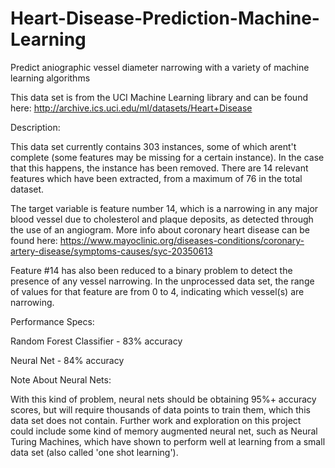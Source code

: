 # Heart-Disease-Prediction-Machine-Learning
Predict aniographic vessel diameter narrowing with a variety of machine learning algorithms  

This data set is from the UCI Machine Learning library and can be found here: http://archive.ics.uci.edu/ml/datasets/Heart+Disease 

Description: 

This data set currently contains 303 instances, some of which arent't complete (some features may be missing for a certain instance). In the case that this happens, the instance has been removed. There are 14 relevant features which have been extracted, from a maximum of 76 in the total dataset. 

The target variable is feature number 14, which is a narrowing in any major blood vessel due to cholesterol and plaque deposits, as detected through the use of an angiogram. More info about coronary heart disease can be found here: https://www.mayoclinic.org/diseases-conditions/coronary-artery-disease/symptoms-causes/syc-20350613

Feature #14 has also been reduced to a binary problem to detect the presence of any vessel narrowing. In the unprocessed data set, the range of values for that feature are from 0 to 4, indicating which vessel(s) are narrowing. 

Performance Specs: 

Random Forest Classifier - 83% accuracy

Neural Net - 84% accuracy 

Note About Neural Nets: 

With this kind of problem, neural nets should be obtaining 95%+ accuracy scores, but will require thousands of data points to train them, which this data set does not contain. Further work and exploration on this project could include some kind of memory augmented neural net, such as Neural Turing Machines, which have shown to perform well at learning from a small data set (also called 'one shot learning'). 
